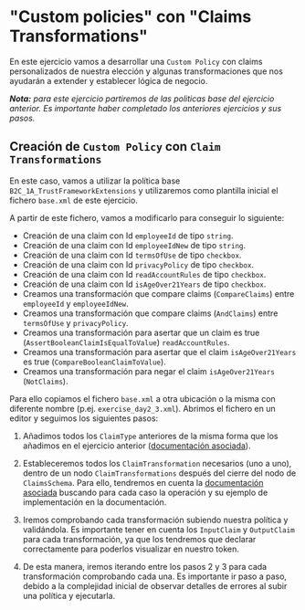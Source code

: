 # "Custom policies" con "Claims Transformations"

En este ejercicio vamos a desarrollar una `Custom Policy` con claims personalizados de nuestra elección y algunas transformaciones que
nos ayudarán a extender y establecer lógica de negocio.

_**Nota:** para este ejercicio partiremos de las politicas base del ejercicio anterior. Es importante haber completado los anteriores ejercicios y sus pasos._

## Creación de `Custom Policy` con `Claim Transformations`

En este caso, vamos a utilizar la política base `B2C_1A_TrustFrameworkExtensions` y utilizaremos como plantilla inicial el fichero
`base.xml` de este ejercicio.

A partir de este fichero, vamos a modificarlo para conseguir lo siguiente:

- Creación de una claim con Id `employeeId` de tipo `string`.
- Creación de una claim con Id `employeeIdNew` de tipo `string`.
- Creación de una claim con Id `termsOfUse` de tipo `checkbox`.
- Creación de una claim con Id `privacyPolicy` de tipo `checkbox`.
- Creación de una claim con Id `readAccountRules` de tipo `checkbox`. 
- Creación de una claim con Id `isAgeOver21Years` de tipo `checkbox`.
- Creamos una transformación que compare claims (`CompareClaims`) entre `employeeId` y `employeeIdNew`.
- Creamos una transformación que compare claims (`AndClaims`) entre `termsOfUse` y `privacyPolicy`.
-  Creamos una transformación para asertar que un claim es true (`AssertBooleanClaimIsEqualToValue`) `readAccountRules`.
- Creamos una transformación para asertar que el claim `isAgeOver21Years` es true (`CompareBooleanClaimToValue`).
- Creamos una transformación para negar el claim `isAgeOver21Years` (`NotClaims`).


Para ello copiamos el fichero `base.xml` a otra ubicación o la misma con diferente nombre (p.ej. `exercise_day2_3.xml`).
Abrimos el fichero en un editor y seguimos los siguientes pasos:

1. Añadimos todos los `ClaimType` anteriores de la misma forma que los añadimos en el ejercicio anterior ([documentación asociada](https://learn.microsoft.com/en-us/azure/active-directory-b2c/claimsschema)).

2. Estableceremos todos los `ClaimTransformation` necesarios (uno a uno), dentro de un nodo `ClaimTransformations` después del cierre del nodo de `ClaimsSchema`. Para ello, tendremos en cuenta la [documentación asociada](https://learn.microsoft.com/en-us/azure/active-directory-b2c/claimstransformations) buscando para cada caso la operación y su ejemplo de implementación en la documentación.

3. Iremos comprobando cada transformación subiendo nuestra política y validándola. Es importante tener en cuenta los `InputClaim` y `OutputClaim` para cada transformación, ya que los tendremos que declarar correctamente para poderlos visualizar en nuestro token.

4. De esta manera, iremos iterando entre los pasos 2 y 3 para cada transformación comprobando cada una. Es importante ir paso a paso, debido a la complejidad inicial de observar detalles de errores al subir una política y ejecutarla.
